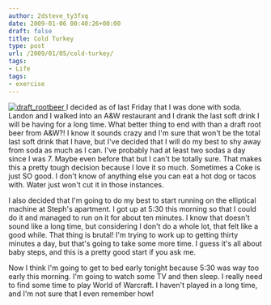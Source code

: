 ```yaml
---
author: 2dsteve_ty3fxq
date: 2009-01-06 00:40:26+00:00
draft: false
title: Cold Turkey
type: post
url: /2009/01/05/cold-turkey/
tags:
- Life
tags:
- exercise
---
```


[![draft_rootbeer](http://www.bitsandbinary.com/wp-content/uploads/2009/01/2578173389_12b1a665ce-150x150.jpg)
](http://www.bitsandbinary.com/wp-content/uploads/2009/01/2578173389_12b1a665ce.jpg)I decided as of last Friday that I was done with soda. Landon and I walked into an A&W restaurant and I drank the last soft drink I will be having for a long time. What better thing to end with than a draft root beer from A&W?! I know it sounds crazy and I'm sure that won't be the total last soft drink that I have, but I've decided that I will do my best to shy away from soda as much as I can. I've probably had at least two sodas a day since I was 7. Maybe even before that but I can't be totally sure. That makes this a pretty tough decision because I love it so much. Sometimes a Coke is just SO good. I don't know of anything else you can eat a hot dog or tacos with. Water just won't cut it in those instances.

I also decided that I'm going to do my best to start running on the elliptical machine at Steph's apartment. I got up at 5:30 this morning so that I could do it and managed to run on it for about ten minutes. I know that doesn't sound like a long time, but considering I don't do a whole lot, that felt like a good while. That thing is brutal! I'm trying to work up to getting thirty minutes a day, but that's going to take some more time. I guess it's all about baby steps, and this is a pretty good start if you ask me.

Now I think I'm going to get to bed early tonight because 5:30 was way too early this morning. I'm going to watch some TV and then sleep. I really need to find some time to play World of Warcraft. I haven't played in a long time, and I'm not sure that I even remember how!
